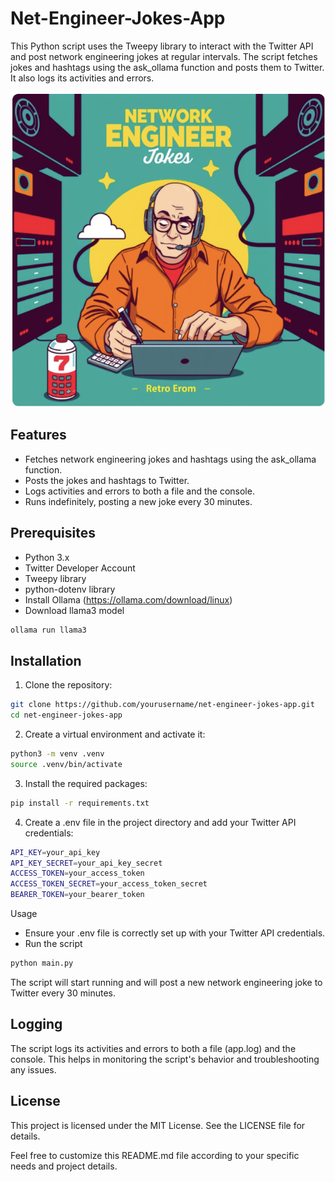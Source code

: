 # Net-Engineer-Jokes-App
This Python script uses the Tweepy library to interact with the Twitter API and post network engineering jokes at regular intervals. The script fetches jokes and hashtags using the ask_ollama function and posts them to Twitter. It also logs its activities and errors.

![alt text](image.png)

## Features
- Fetches network engineering jokes and hashtags using the ask_ollama function.
- Posts the jokes and hashtags to Twitter.
- Logs activities and errors to both a file and the console.
- Runs indefinitely, posting a new joke every 30 minutes.

## Prerequisites
- Python 3.x
- Twitter Developer Account
- Tweepy library
- python-dotenv library
- Install Ollama (https://ollama.com/download/linux)
- Download llama3 model
```sh
ollama run llama3
```

## Installation
1. Clone the repository:

```sh
git clone https://github.com/yourusername/net-engineer-jokes-app.git
cd net-engineer-jokes-app
```

2. Create a virtual environment and activate it:
```sh
python3 -m venv .venv
source .venv/bin/activate
```

3. Install the required packages:
```sh
pip install -r requirements.txt
```

4. Create a .env file in the project directory and add your Twitter API credentials:
```sh
API_KEY=your_api_key
API_KEY_SECRET=your_api_key_secret
ACCESS_TOKEN=your_access_token
ACCESS_TOKEN_SECRET=your_access_token_secret
BEARER_TOKEN=your_bearer_token
```

Usage
- Ensure your .env file is correctly set up with your Twitter API credentials.
- Run the script

```sh
python main.py
```


The script will start running and will post a new network engineering joke to Twitter every 30 minutes.

## Logging
The script logs its activities and errors to both a file (app.log) and the console. This helps in monitoring the script's behavior and troubleshooting any issues.

## License
This project is licensed under the MIT License. See the LICENSE file for details.

Feel free to customize this README.md file according to your specific needs and project details.

